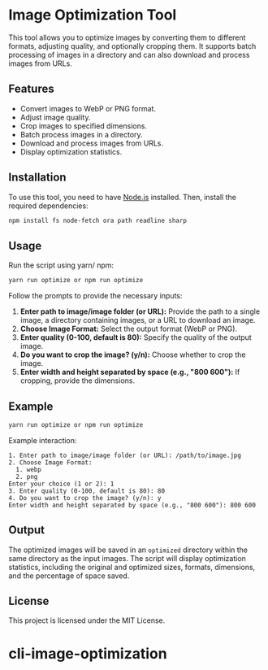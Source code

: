 # Image Optimization Tool

This tool allows you to optimize images by converting them to different formats, adjusting quality, and optionally cropping them. It supports batch processing of images in a directory and can also download and process images from URLs.

## Features

- Convert images to WebP or PNG format.
- Adjust image quality.
- Crop images to specified dimensions.
- Batch process images in a directory.
- Download and process images from URLs.
- Display optimization statistics.

## Installation

To use this tool, you need to have [Node.js](https://nodejs.org/) installed. Then, install the required dependencies:

```bash
npm install fs node-fetch ora path readline sharp
```

## Usage

Run the script using yarn/ npm:

```bash
yarn run optimize or npm run optimize
```

Follow the prompts to provide the necessary inputs:

1. **Enter path to image/image folder (or URL):** Provide the path to a single image, a directory containing images, or a URL to download an image.
2. **Choose Image Format:** Select the output format (WebP or PNG).
3. **Enter quality (0-100, default is 80):** Specify the quality of the output image.
4. **Do you want to crop the image? (y/n):** Choose whether to crop the image.
5. **Enter width and height separated by space (e.g., "800 600"):** If cropping, provide the dimensions.

## Example

```bash
yarn run optimize or npm run optimize
```

Example interaction:

```
1. Enter path to image/image folder (or URL): /path/to/image.jpg
2. Choose Image Format:
  1. webp
  2. png
Enter your choice (1 or 2): 1
3. Enter quality (0-100, default is 80): 80
4. Do you want to crop the image? (y/n): y
Enter width and height separated by space (e.g., "800 600"): 800 600
```

## Output

The optimized images will be saved in an `optimized` directory within the same directory as the input images. The script will display optimization statistics, including the original and optimized sizes, formats, dimensions, and the percentage of space saved.

## License

This project is licensed under the MIT License.
# cli-image-optimization
